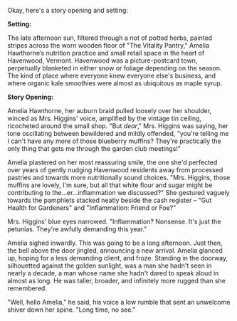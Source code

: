 Okay, here's a story opening and setting:

**Setting:**

The late afternoon sun, filtered through a riot of potted herbs, painted stripes across the worn wooden floor of "The Vitality Pantry," Amelia Hawthorne’s nutrition practice and small retail space in the heart of Havenwood, Vermont. Havenwood was a picture-postcard town, perpetually blanketed in either snow or foliage depending on the season. The kind of place where everyone knew everyone else's business, and where organic kale smoothies were almost as ubiquitous as maple syrup.

**Story Opening:**

Amelia Hawthorne, her auburn braid pulled loosely over her shoulder, winced as Mrs. Higgins' voice, amplified by the vintage tin ceiling, ricocheted around the small shop. "But *dear*," Mrs. Higgins was saying, her tone oscillating between bewildered and mildly offended, "you're telling me I can't have any more of those blueberry muffins? They're practically the only thing that gets me through the garden club meetings!"

Amelia plastered on her most reassuring smile, the one she'd perfected over years of gently nudging Havenwood residents away from processed pastries and towards more nutritionally sound choices. "Mrs. Higgins, those muffins are lovely, I'm sure, but all that white flour and sugar might be contributing to the…er…inflammation we discussed?" She gestured vaguely towards the pamphlets stacked neatly beside the cash register – "Gut Health for Gardeners" and "Inflammation: Friend or Foe?"

Mrs. Higgins' blue eyes narrowed. "Inflammation? Nonsense. It's just the petunias. They're awfully demanding this year."

Amelia sighed inwardly. This was going to be a long afternoon. Just then, the bell above the door jingled, announcing a new arrival. Amelia glanced up, hoping for a less demanding client, and froze. Standing in the doorway, silhouetted against the golden sunlight, was a man she hadn't seen in nearly a decade, a man whose name she hadn't dared to speak aloud in almost as long. He was taller, broader, and infinitely more rugged than she remembered.

"Well, hello Amelia," he said, his voice a low rumble that sent an unwelcome shiver down her spine. "Long time, no see."
